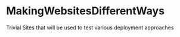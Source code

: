 # MakingWebsitesDifferentWays
Trivial Sites that will be used to test various deployment approaches
